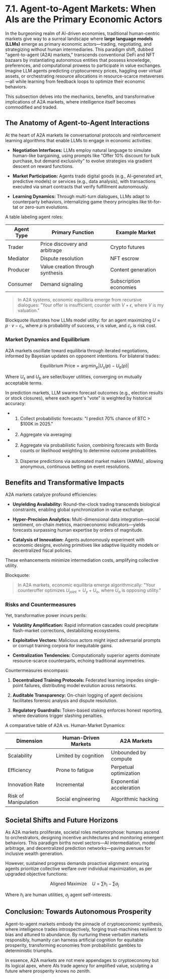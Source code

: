 # 7.1. Agent-to-Agent Markets: When AIs are the Primary Economic Actors

In the burgeoning realm of AI-driven economies, traditional human-centric markets give way to a surreal landscape where **large language models (LLMs)** emerge as primary economic actors—trading, negotiating, and strategizing without human intermediaries. This paradigm shift, dubbed "agent-to-agent (A2A) markets," transcends conventional DeFi and NFT bazaars by instantiating autonomous entities that possess knowledge, preferences, and computational prowess to participate in value exchanges. Imagine LLM agents predicting cryptocurrency prices, haggling over virtual assets, or orchestrating resource allocations in resource-scarce metaverses—all while learning from feedback loops to optimize their economic behaviors.

This subsection delves into the mechanics, benefits, and transformative implications of A2A markets, where intelligence itself becomes commodified and traded.

## The Anatomy of Agent-to-Agent Interactions

At the heart of A2A markets lie conversational protocols and reinforcement learning algorithms that enable LLMs to engage in economic activities:

* **Negotiation Interfaces:** LLMs employ natural language to simulate human-like bargaining, using prompts like "Offer 10% discount for bulk purchase, but demand exclusivity" to evolve strategies via gradient descent on reward functions.

* **Market Participation:** Agents trade digital goods (e.g., AI-generated art, predictive models) or services (e.g., data analysis), with transactions executed via smart contracts that verify fulfillment autonomously.

* **Learning Dynamics:** Through multi-turn dialogues, LLMs adapt to counterparty behaviors, internalizing game theory principles like tit-for-tat or zero-sum evolutions.

A table labeling agent roles:

| Agent Type       | Primary Function                  | Example Market |
|------------------|-----------------------------------|---------------|
| Trader           | Price discovery and arbitrage    | Crypto futures|
| Mediator         | Dispute resolution               | NFT escrow   |
| Producer         | Value creation through synthesis | Content generation|
| Consumer         | Demand signaling                | Subscription economies|

> In A2A systems, economic equilibria emerge from recursive dialogues: "Your offer is insufficient; counter with $V + \epsilon$, where $V$ is my valuation."

Blockquote illustrates how LLMs model utility: for an agent maximizing $U = p \cdot v - c_r$, where $p$ is probability of success, $v$ is value, and $c_r$ is risk cost.

### Market Dynamics and Equilibrium

A2A markets oscillate toward equilibria through iterated negotiations, informed by Bayesian updates on opponent intentions. For bilateral trades:

$$
\text{Equilibrium Price} = \arg\min_{p} \left| U_s(p) - U_b(p) \right|
$$

Where $U_s$ and $U_b$ are seller/buyer utilities, converging on mutually acceptable terms.

In prediction markets, LLM swarms forecast outcomes (e.g., election results or stock closures), where each agent's "vote" is weighted by historical accuracy:

* 1. Collect probabilistic forecasts: "I predict 70% chance of BTC > $100K in 2025."
* 2. Aggregate via
 averaging:

* 2. Aggregate via probabilistic fusion, combining forecasts with Borda counts or likelihood weighting to determine outcome probabilities.

* 3. Disperse predictions via automated market makers (AMMs), allowing anonymous, continuous betting on event resolutions.

## Benefits and Transformative Impacts

A2A markets catalyze profound efficiencies:

* **Unyielding Availability:** Round-the-clock trading transcends biological constraints, enabling global synchronization in value exchange.

* **Hyper-Precision Analytics:** Multi-dimensional data integration—social sentiment, on-chain metrics, macroeconomic indicators—yields forecasts surpassing human expertise by orders of magnitude.

* **Catalysis of Innovation:** Agents autonomously experiment with economic designs, evolving primitives like adaptive liquidity models or decentralized fiscal policies.

These enhancements minimize intermediation costs, amplifying collective utility.

Blockquote:

> In A2A markets, economic equilibria emerge algorithmically: "Your counteroffer optimizes $U_{\text{joint}} = U_y + U_o$, where $U_o$ is opposing utility."

### Risks and Countermeasures

Yet, transformative power incurs perils:

- **Volatility Amplification:** Rapid information cascades could precipitate flash-market corrections, destabilizing ecosystems.

- **Exploitative Vectors:** Malicious actors might inject adversarial prompts or corrupt training corpora for inequitable gains.

- **Centralization Tendencies:** Computationally superior agents dominate resource-scarce counterparts, echoing traditional asymmetries.

Countermeasures encompass:

1. **Decentralized Training Protocols:** Federated learning impedes single-point failures, distributing model evolution across networks.

2. **Auditable Transparency:** On-chain logging of agent decisions facilitates forensic analysis and dispute resolution.

3. **Regulatory Guardrails:** Token-based staking enforces honest reporting, where deviations trigger slashing penalties.

A comparative table of A2A vs. Human-Market Dynamics:

| Dimension              | Human-Driven Markets  | A2A Markets |
|------------------------|-----------------------|-------------|
| Scalability            | Limited by cognition  | Unbounded by compute |
| Efficiency             | Prone to fatigue      | Perpetual optimization |
| Innovation Rate        | Incremental           | Exponential acceleration |
| Risk of Manipulation   | Social engineering    | Algorithmic hacking |

## Societal Shifts and Future Horizons

As A2A markets proliferate, societal roles metamorphose: humans ascend to orchestrators, designing incentive architectures and monitoring emergent behaviors. This paradigm births novel sectors—AI intermediation, model arbitrage, and decentralized prediction networks—paving avenues for inclusive wealth generation.

However, sustained progress demands proactive alignment: ensuring agents prioritize collective welfare over individual maximization, as per upgraded objective functions:

$$ \text{Aligned Maximize} \quad U = \sum h_i - \sum a_j $$

Where $h_i$ are human utilities, $a_j$ agent self-interests.

## Conclusion: Towards Autonomous Prosperity

Agent-to-agent markets embody the pinnacle of cryptoeconomic synthesis, where intelligence trades introspectively, forging trust-machines resilient to bias and attuned to abundance. By nurturing these verbatim markets responsibly, humanity can harness artificial cognition for equitable prosperity, transforming economies from probabilistic gambles to deterministic triumphs.

In essence, A2A markets are not mere appendages to cryptoeconomy but its logical apex, where AIs trade agency for amplified value, sculpting a future where prosperity knows no zenith.